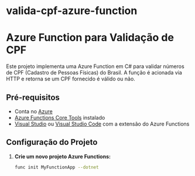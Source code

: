 # valida-cpf-azure-function
# Azure Function para Validação de CPF

Este projeto implementa uma Azure Function em C# para validar números de CPF (Cadastro de Pessoas Físicas) do Brasil. A função é acionada via HTTP e retorna se um CPF fornecido é válido ou não.

## Pré-requisitos

- Conta no [Azure](https://azure.microsoft.com/)
- [Azure Functions Core Tools](https://docs.microsoft.com/azure/azure-functions/functions-run-local) instalado
- [Visual Studio](https://visualstudio.microsoft.com/) ou [Visual Studio Code](https://code.visualstudio.com/) com a extensão do Azure Functions

## Configuração do Projeto

1. **Crie um novo projeto Azure Functions:**

   ```bash
   func init MyFunctionApp --dotnet
